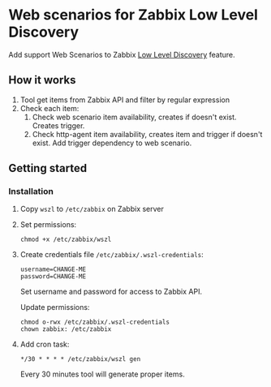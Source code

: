 # Web scenarios for Zabbix Low Level Discovery

Add support Web Scenarios to 
Zabbix [Low Level Discovery](https://www.zabbix.com/documentation/current/manual/discovery/low_level_discovery) feature.

## How it works

1. Tool get items from Zabbix API and filter by regular expression
2. Check each item:  
    1. Check web scenario item availability, creates if doesn't exist. Creates trigger.
    2. Check http-agent item availability, creates item and trigger if doesn't exist. 
    Add trigger dependency to web scenario.

## Getting started

### Installation

1. Copy `wszl` to `/etc/zabbix` on Zabbix server
2. Set permissions:
    ```shell script
    chmod +x /etc/zabbix/wszl
    ```
3. Create credentials file `/etc/zabbix/.wszl-credentials`:
    ```shell script
    username=CHANGE-ME
    password=CHANGE-ME
    ```   
    Set username and password for access to Zabbix API.
   
    Update permissions:
    ```shell script
    chmod o-rwx /etc/zabbix/.wszl-credentials
    chown zabbix: /etc/zabbix
    ```
    
4. Add cron task:
    ```
    */30 * * * * /etc/zabbix/wszl gen
    ```   
    Every 30 minutes tool will generate proper items.
